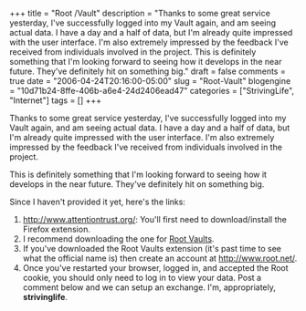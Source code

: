 +++
title = "Root /Vault"
description = "Thanks to some great service yesterday, I've successfully logged into my Vault again, and am seeing actual data.  I have a day and a half of data, but I'm already quite impressed with the user interface.  I'm also extremely impressed by the feedback I've received from individuals involved in the project. This is definitely something that I'm looking forward to seeing how it develops in the near future.  They've definitely hit on something big."
draft = false
comments = true
date = "2006-04-24T20:16:00-05:00"
slug = "Root-Vault"
blogengine = "10d71b24-8ffe-406b-a6e4-24d2406ead47"
categories = ["StrivingLife", "Internet"]
tags = []
+++

<p>
Thanks to some great service yesterday, I&#39;ve successfully logged into my Vault again, and am seeing actual data.  I have a day and a half of data, but I&#39;m already quite impressed with the user interface.  I&#39;m also extremely impressed by the feedback I&#39;ve received from individuals involved in the project.
</p>
<p>
This is definitely something that I&#39;m looking forward to seeing how it develops in the near future.  They&#39;ve definitely hit on something big.
</p>
<p>
Since I haven&#39;t provided it yet, here&#39;s the links:
</p>
<ol>
	<li><a href="http://www.attentiontrust.org/">http://www.attentiontrust.org/</a>: You&#39;ll first need to download/install the Firefox extension.</li>
	<li>I recommend downloading the one for <a href="http://www.attentiontrust.org/service/139">Root Vaults</a>.</li>
	<li>If you&#39;ve downloaded the Root Vaults extension (it&#39;s past time to see what the official name is) then create an account at <a href="http://www.root.net/">http://www.root.net/</a>.</li>
	<li>Once you&#39;ve restarted your browser, logged in, and accepted the Root cookie, you should only need to log in to view your data.  Post a comment below and we can setup an exchange.  I&#39;m, appropriately, <strong>strivinglife</strong>.</li>
</ol>


